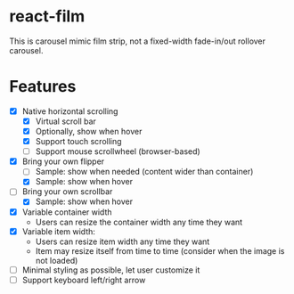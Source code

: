 # react-film

This is carousel mimic film strip, not a fixed-width fade-in/out rollover carousel.

# Features

* [x] Native horizontal scrolling
   * [x] Virtual scroll bar
   * [x] Optionally, show when hover
   * [x] Support touch scrolling
   * [ ] Support mouse scrollwheel (browser-based)
* [x] Bring your own flipper
   * [ ] Sample: show when needed (content wider than container)
   * [x] Sample: show when hover
* [ ] Bring your own scrollbar
   * [x] Sample: show when hover
* [x] Variable container width
   * Users can resize the container width any time they want
* [x] Variable item width:
   * Users can resize item width any time they want
   * Item may resize itself from time to time (consider when the image is not loaded)
* [ ] Minimal styling as possible, let user customize it
* [ ] Support keyboard left/right arrow
